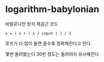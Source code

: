 # logarithm-babylonian
바발로니안 방식 제곱근 코드

`x = ( x + ( x / input ) ) / 2`

루프가 더 많이 돌면 돌수록 정확해진다고 한다.

몇번 돌려봤는디 30번 정도는 돌려야지 유사해진다
